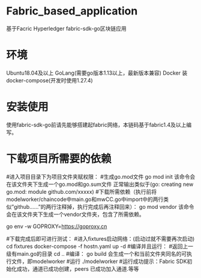 # Fabric_based_application
基于Facric Hyperledger fabric-sdk-go区块链应用

# 环境
Ubuntu18.04及以上
GoLang(需要go版本1.13以上，最新版本兼容)
Docker
装docker-compose(开发时使用1.27.4)

# 安装使用
使用fabric-sdk-go前请先能够搭建起fabric网络，本链码基于fabric1.4及以上编写。

# 下载项目所需要的依赖
#进入项目目录下为项目文件夹赋权限：
#生成go.mod文件
go mod init   该命令会在该文件夹下生成一个go.mod和go.sum文件 正常输出类似于(go: creating new go.mod: module github.com/xxxxx)
#下载所需依赖（执行前将modelworker/chaincode中main.go和mwCC.go中import中的两行类似”github……”的两行注释掉，执行完成后再注释回来）：
go mod vendor 该命令会在该文件夹下生成一个vendor文件夹，包含了所需依赖。

go env -w GOPROXY=https://goproxy.cn

#下载完成后即可进行测试：
#进入fixtures启动网络：(启动过就不需要再次启动)
cd fixtures
docker-compose -f hostn.yaml up -d
#编译并且运行：
#返回上一级有main.go的目录
cd ..
#编译：
go build 会生成一个和当前文件夹同名的可执行文件，即modelworker
#运行
./modelworker
#运行成功提示：Fabric SDK初始化成功，通道已成功创建，peers 已成功加入通道.等等
